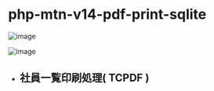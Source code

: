 # php-mtn-v14-pdf-print-sqlite

![image](https://github.com/winofsql/php-mtn-v14-pdf-print-sqlite/assets/1501327/9d825f57-f164-41c2-8e6f-c2886d4c476f)

![image](https://github.com/winofsql/php-mtn-v14-pdf-print-sqlite/assets/1501327/b2353ac9-3012-4f4c-89ad-c76202db2c34)

- ## 社員一覧印刷処理( TCPDF )

